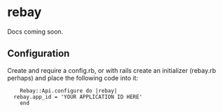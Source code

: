 rebay
========
Docs coming soon.


Configuration
-------------
Create and require a config.rb, or with rails create an initializer (rebay.rb perhaps) and place the following code into it:

		Rebay::Api.configure do |rebay|
   	  rebay.app_id = 'YOUR APPLICATION ID HERE'
		end
